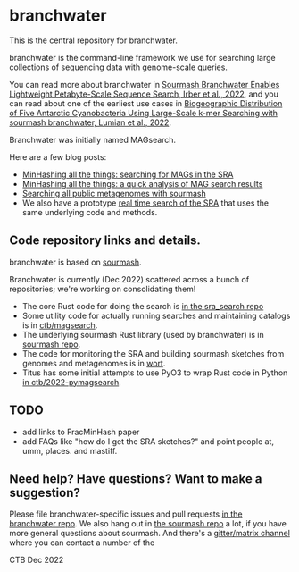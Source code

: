 # branchwater

This is the central repository for branchwater.

branchwater is the command-line framework we use for searching large collections of sequencing data with genome-scale queries.

You can read more about branchwater in [Sourmash Branchwater Enables Lightweight Petabyte-Scale Sequence Search, Irber et al., 2022](https://www.biorxiv.org/content/10.1101/2022.11.02.514947v1), and you can read about one of the earliest use cases in [Biogeographic Distribution of Five Antarctic Cyanobacteria Using Large-Scale k-mer Searching with sourmash branchwater, Lumian et al., 2022](https://www.biorxiv.org/content/10.1101/2022.10.27.514113v1).

Branchwater was initially named MAGsearch.

Here are a few blog posts:
* [MinHashing all the things: searching for MAGs in the SRA](https://blog.luizirber.org/2020/07/22/mag-search/)
* [MinHashing all the things: a quick analysis of MAG search results](https://blog.luizirber.org/2020/07/24/mag-results/)
* [Searching all public metagenomes with sourmash](http://ivory.idyll.org/blog/2021-MAGsearch.html)
* We also have a prototype [real time search of the SRA](http://ivory.idyll.org/blog/2022-sourmash-mastiff.html) that uses the same underlying code and methods.

## Code repository links and details.

branchwater is based on [sourmash](https://github.com/dib-lab/sourmash/issues).

Branchwater is currently (Dec 2022) scattered across a bunch of repositories; we're working on consolidating them!

* The core Rust code for doing the search is [in the sra_search repo](https://github.com/sourmash-bio/sra_search)
* Some utility code for actually running searches and maintaining catalogs is in [ctb/magsearch](https://github.com/ctb/magsearch).
* The underlying sourmash Rust library (used by branchwater) is in [sourmash repo](https://github.com/sourmash-bio/sourmash/).
* The code for monitoring the SRA and building sourmash sketches from genomes and metagenomes is in [wort](https://github.com/sourmash-bio/wort).
* Titus has some initial attempts to use PyO3 to wrap Rust code in Python [in ctb/2022-pymagsearch](https://github.com/ctb/2022-pymagsearch).

## TODO

* add links to FracMinHash paper
* add FAQs like "how do I get the SRA sketches?" and point people at, umm, places. and mastiff.

## Need help? Have questions? Want to make a suggestion?

Please file branchwater-specific issues and pull requests [in the branchwater repo](https://github.com/sourmash-bio/branchwater/). We also hang out in [the sourmash repo](https://github.com/dib-lab/sourmash/issues) a lot, if you have more general questions about sourmash. And there's a [gitter/matrix channel](https://github.com/sourmash-bio/sourmash/issues/1686) where you can contact a number of the 

CTB Dec 2022
